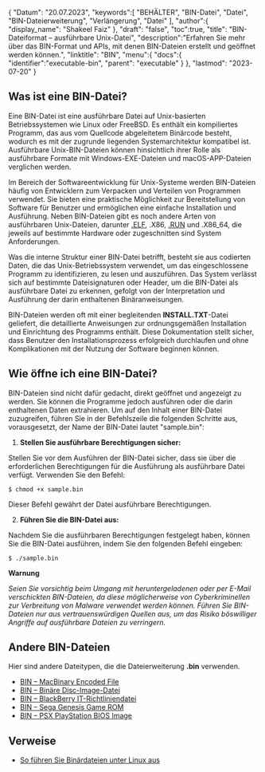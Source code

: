 {
"Datum": "20.07.2023",
   "keywords":[
"BEHÄLTER",
"BIN-Datei",
"Datei",
"BIN-Dateierweiterung",
"Verlängerung",
"Datei"
],
   "author":{
"display_name": "Shakeel Faiz"
},
"draft": "false",
"toc":true,
"title": "BIN-Dateiformat – ausführbare Unix-Datei",
   "description":"Erfahren Sie mehr über das BIN-Format und APIs, mit denen BIN-Dateien erstellt und geöffnet werden können.",
"linktitle": "BIN",
   "menu":{
      "docs":{
         "identifier":"executable-bin",
"parent": "executable"
}
},
"lastmod": "2023-07-20"
}

## Was ist eine BIN-Datei?

Eine BIN-Datei ist eine ausführbare Datei auf Unix-basierten Betriebssystemen wie Linux oder FreeBSD. Es enthält ein kompiliertes Programm, das aus vom Quellcode abgeleitetem Binärcode besteht, wodurch es mit der zugrunde liegenden Systemarchitektur kompatibel ist. Ausführbare Unix-BIN-Dateien können hinsichtlich ihrer Rolle als ausführbare Formate mit Windows-EXE-Dateien und macOS-APP-Dateien verglichen werden.

Im Bereich der Softwareentwicklung für Unix-Systeme werden BIN-Dateien häufig von Entwicklern zum Verpacken und Verteilen von Programmen verwendet. Sie bieten eine praktische Möglichkeit zur Bereitstellung von Software für Benutzer und ermöglichen eine einfache Installation und Ausführung. Neben BIN-Dateien gibt es noch andere Arten von ausführbaren Unix-Dateien, darunter [.ELF](/executable/elf/), .X86, [.RUN](/executable/run/) und .X86_64, die jeweils auf bestimmte Hardware oder zugeschnitten sind System Anforderungen.

Was die interne Struktur einer BIN-Datei betrifft, besteht sie aus codierten Daten, die das Unix-Betriebssystem verwendet, um das eingeschlossene Programm zu identifizieren, zu lesen und auszuführen. Das System verlässt sich auf bestimmte Dateisignaturen oder Header, um die BIN-Datei als ausführbare Datei zu erkennen, gefolgt von der Interpretation und Ausführung der darin enthaltenen Binäranweisungen.

BIN-Dateien werden oft mit einer begleitenden **INSTALL.TXT**-Datei geliefert, die detaillierte Anweisungen zur ordnungsgemäßen Installation und Einrichtung des Programms enthält. Diese Dokumentation stellt sicher, dass Benutzer den Installationsprozess erfolgreich durchlaufen und ohne Komplikationen mit der Nutzung der Software beginnen können.

## Wie öffne ich eine BIN-Datei?

BIN-Dateien sind nicht dafür gedacht, direkt geöffnet und angezeigt zu werden. Sie können die Programme jedoch ausführen oder die darin enthaltenen Daten extrahieren. Um auf den Inhalt einer BIN-Datei zuzugreifen, führen Sie in der Befehlszeile die folgenden Schritte aus, vorausgesetzt, der Name der BIN-Datei lautet "sample.bin":

1. **Stellen Sie ausführbare Berechtigungen sicher:**

Stellen Sie vor dem Ausführen der BIN-Datei sicher, dass sie über die erforderlichen Berechtigungen für die Ausführung als ausführbare Datei verfügt. Verwenden Sie den Befehl:

```
$ chmod +x sample.bin
```

Dieser Befehl gewährt der Datei ausführbare Berechtigungen.

2. **Führen Sie die BIN-Datei aus:**

Nachdem Sie die ausführbaren Berechtigungen festgelegt haben, können Sie die BIN-Datei ausführen, indem Sie den folgenden Befehl eingeben:

```
$ ./sample.bin
```

**Warnung**

_Seien Sie vorsichtig beim Umgang mit heruntergeladenen oder per E-Mail verschickten BIN-Dateien, da diese möglicherweise von Cyberkriminellen zur Verbreitung von Malware verwendet werden können. Führen Sie BIN-Dateien nur aus vertrauenswürdigen Quellen aus, um das Risiko böswilliger Angriffe auf ausführbare Dateien zu verringern._

## Andere BIN-Dateien

Hier sind andere Dateitypen, die die Dateierweiterung **.bin** verwenden.

- [BIN – MacBinary Encoded File](/compression/bin/)
- [BIN – Binäre Disc-Image-Datei](/disc-and-media/bin/)
- [BIN – BlackBerry IT-Richtliniendatei](/settings/bin/)
- [BIN – Sega Genesis Game ROM](/game/bin/)
- [BIN – PSX PlayStation BIOS Image](/game/bin-pcsx/)

## Verweise

* [So führen Sie Binärdateien unter Linux aus](https://linuxhint.com/execute-binary-files-in-linux/)


